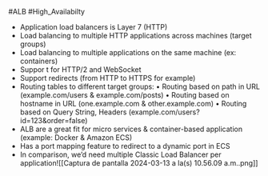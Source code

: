 #ALB #High_Availabilty 

- Application load balancers is Layer 7 (HTTP)
- Load balancing to multiple HTTP applications across machines (target groups)
- Load balancing to multiple applications on the same machine (ex: containers)
- Suppor t for HTTP/2 and WebSocket
- Support redirects (from HTTP to HTTPS for example)
- Routing tables to different target groups:
    • Routing based on path in URL (example.com/users & example.com/posts)
    • Routing based on hostname in URL (one.example.com & other.example.com)
    • Routing based on Query String, Headers (example.com/users?id=123&order=false)
- ALB are a great fit for micro services & container-based application (example: Docker & Amazon ECS)
- Has a port mapping feature to redirect to a dynamic port in ECS
- In comparison, we’d need multiple Classic Load Balancer per application![[Captura de pantalla 2024-03-13 a la(s) 10.56.09 a.m..png]]